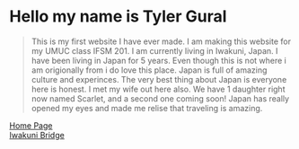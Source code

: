 # Hello my name is Tyler Gural  
> This is my first website I have ever made. I am making this website for my UMUC class IFSM 201. I am currently living in Iwakuni, Japan. I have been living in Japan for 5 years. Even though this is not where i am origionally from i do love this place. Japan is full of amazing culture and experinces. The very best thing about Japan is everyone here is honest. I met my wife out here also. We have 1 daughter right now named Scarlet, and a second one coming soon! Japan has really opened my eyes and made me relise that traveling is amazing. 








[Home Page](index.md)  
[Iwakuni Bridge](topic)
